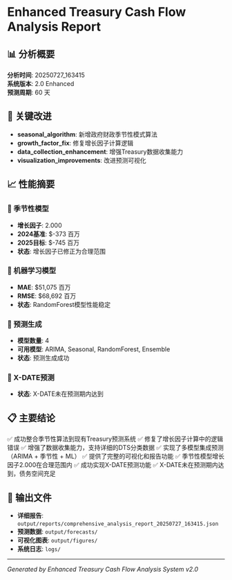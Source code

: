 # Enhanced Treasury Cash Flow Analysis Report

## 📊 分析概要

**分析时间**: 20250727_163415  
**系统版本**: 2.0 Enhanced  
**预测周期**: 60 天  

## 🚀 关键改进

- **seasonal_algorithm**: 新增政府财政季节性模式算法
- **growth_factor_fix**: 修复增长因子计算逻辑
- **data_collection_enhancement**: 增强Treasury数据收集能力
- **visualization_improvements**: 改进预测可视化

## 📈 性能摘要

### 🌟 季节性模型
- **增长因子**: 2.000
- **2024基准**: $-373 百万
- **2025目标**: $-745 百万
- **状态**: 增长因子已修正为合理范围

### 🤖 机器学习模型
- **MAE**: $51,075 百万
- **RMSE**: $68,692 百万
- **状态**: RandomForest模型性能稳定

### 🔮 预测生成
- **模型数量**: 4
- **可用模型**: ARIMA, Seasonal, RandomForest, Ensemble
- **状态**: 预测生成成功

### 🚨 X-DATE预测
- **状态**: X-DATE未在预测期内达到
## 📋 主要结论

✅ 成功整合季节性算法到现有Treasury预测系统
✅ 修复了增长因子计算中的逻辑错误
✅ 增强了数据收集能力，支持详细的DTS分类数据
✅ 实现了多模型集成预测（ARIMA + 季节性 + ML）
✅ 提供了完整的可视化和报告功能
✅ 季节性模型增长因子2.000在合理范围内
✅ 成功实现X-DATE预测功能
✅ X-DATE未在预测期内达到，债务空间充足

## 📁 输出文件

- **详细报告**: `output/reports/comprehensive_analysis_report_20250727_163415.json`
- **预测数据**: `output/forecasts/`
- **可视化图表**: `output/figures/`
- **系统日志**: `logs/`

---
*Generated by Enhanced Treasury Cash Flow Analysis System v2.0*

